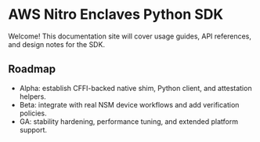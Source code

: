 # AWS Nitro Enclaves Python SDK

Welcome! This documentation site will cover usage guides, API references, and design notes for the SDK.

## Roadmap

 - Alpha: establish CFFI-backed native shim, Python client, and attestation helpers.
- Beta: integrate with real NSM device workflows and add verification policies.
- GA: stability hardening, performance tuning, and extended platform support.
